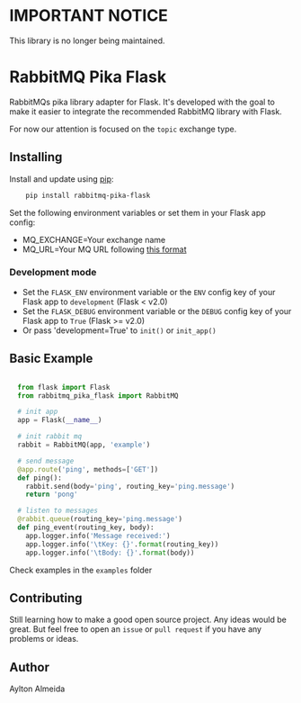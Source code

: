 # IMPORTANT NOTICE

This library is no longer being maintained.

# RabbitMQ Pika Flask

RabbitMQs pika library adapter for Flask. It's developed with the goal to make it easier to integrate the recommended RabbitMQ library with Flask.

For now our attention is focused on the `topic` exchange type.

## Installing

Install and update using [pip](https://pip.pypa.io/en/stable/quickstart/):

```bash
    pip install rabbitmq-pika-flask
```

Set the following environment variables or set them in your Flask app config:

- MQ_EXCHANGE=Your exchange name
- MQ_URL=Your MQ URL following [this format](https://pika.readthedocs.io/en/stable/examples/using_urlparameters.html)

### Development mode
  - Set the `FLASK_ENV` environment variable or the `ENV` config key of your Flask app to `development` (Flask < v2.0)
  - Set the `FLASK_DEBUG` environment variable or the `DEBUG` config key of your Flask app to `True` (Flask >= v2.0)
  - Or pass 'development=True' to `init()` or `init_app()`

## Basic Example

```python

  from flask import Flask
  from rabbitmq_pika_flask import RabbitMQ

  # init app
  app = Flask(__name__)

  # init rabbit mq
  rabbit = RabbitMQ(app, 'example')

  # send message
  @app.route('ping', methods=['GET'])
  def ping():
    rabbit.send(body='ping', routing_key='ping.message')
    return 'pong'

  # listen to messages
  @rabbit.queue(routing_key='ping.message')
  def ping_event(routing_key, body):
    app.logger.info('Message received:')
    app.logger.info('\tKey: {}'.format(routing_key))
    app.logger.info('\tBody: {}'.format(body))

```

Check examples in the `examples` folder

## Contributing

Still learning how to make a good open source project. Any ideas would be great.
But feel free to open an `issue` or `pull request` if you have any problems or ideas.

## Author

Aylton Almeida
